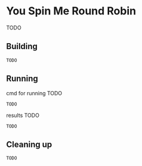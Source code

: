 # You Spin Me Round Robin

TODO

## Building

```shell
TODO
```

## Running

cmd for running TODO
```shell
TODO
```

results TODO
```shell
TODO

```

## Cleaning up

```shell
TODO
```
